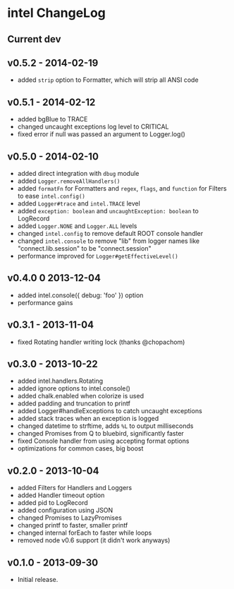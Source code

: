 # intel ChangeLog

## Current dev

## v0.5.2 - 2014-02-19

- added `strip` option to Formatter, which will strip all ANSI code

## v0.5.1 - 2014-02-12

- added bgBlue to TRACE
- changed uncaught exceptions log level to CRITICAL
- fixed error if null was passed an argument to Logger.log()

## v0.5.0 - 2014-02-10

- added direct integration with `dbug` module
- added `Logger.removeAllHandlers()`
- added `formatFn` for Formatters and `regex`, `flags`, and `function` for Filters to ease `intel.config()`
- added `Logger#trace` and `intel.TRACE` level
- added `exception: boolean` and `uncaughtException: boolean` to LogRecord
- added `Logger.NONE` and `Logger.ALL` levels
- changed `intel.config` to remove default ROOT console handler
- changed `intel.console` to remove "lib" from logger names like "connect.lib.session" to be "connect.session"
- performance improved for `Logger#getEffectiveLevel()`

## v0.4.0 0 2013-12-04

- added intel.console({ debug: 'foo' }) option
- performance gains

## v0.3.1 - 2013-11-04

- fixed Rotating handler writing lock (thanks @chopachom)

## v0.3.0 - 2013-10-22

- added intel.handlers.Rotating
- added ignore options to intel.console()
- added chalk.enabled when colorize is used
- added padding and truncation to printf
- added Logger#handleExceptions to catch uncaught exceptions
- added stack traces when an exception is logged
- changed datetime to strftime, adds `%L` to output milliseconds
- changed Promises from Q to bluebird, significantly faster
- fixed Console handler from using accepting format options
- optimizations for common cases, big boost

## v0.2.0 - 2013-10-04

- added Filters for Handlers and Loggers
- added Handler timeout option
- added pid to LogRecord
- added configuration using JSON
- changed Promises to LazyPromises
- changed printf to faster, smaller printf
- changed internal forEach to faster while loops
- removed node v0.6 support (it didn't work anyways)

## v0.1.0 - 2013-09-30

- Initial release.
